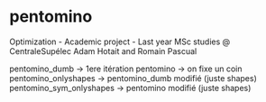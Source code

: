 # pentomino

Optimization - Academic project - Last year MSc studies @ CentraleSupélec Adam Hotait and Romain Pascual

pentomino_dumb -> 1ere itération
pentomino -> on fixe un coin
pentomino_onlyshapes -> pentomino_dumb modifié (juste shapes)
pentomino_sym_onlyshapes -> pentomino modifié (juste shapes)